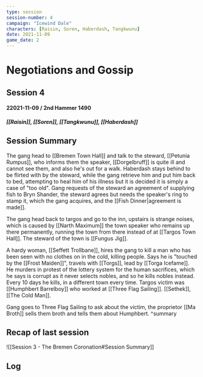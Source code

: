 ```yaml
---
type: session
session-number: 4
campaign: "Icewind Dale"
characters: [Raisin, Soren, Haberdash, Tangkwunu]
date: 2021-11-09
game_date: 2
---
```


# Negotiations and Gossip
## Session 4
#### 22021-11-09  / 2nd Hammer 1490
##### [[Raisin]], [[Soren]], [[Tangkwunu]], [[Haberdash]]

## Session Summary
The gang head to [[Bremen Town Hall]] and talk to the steward, [[Petunia Rumpus]], who informs them the speaker, [[Dorgelbruff]] is quite ill and cannot see them, and also he's out for a walk. Haberdash stays behind to be flirted with by the steward, while the gang retrieve him and put him back to bed, attempting to heal him of his illness but it is decided it is simply a case of "too old". 
Gang requests of the steward an agreement of supplying fish to Bryn Shander, the steward agrees but needs the speaker's ring to stamp it, which the gang acquires, and the [[Fish Dinner|agreement is made]]. 

The gang head back to targos and go to the inn, upstairs is strange noises, which is caused by [[Narth Maximum]] the town speaker who remains up there permanently, running the town from there instead of at [[Targos Town Hall]]. The steward of the town is [[Fungus Jig]].

A hardy woman, [[Seffett Trollbane]], hires the gang to kill a man who has been seen with no clothes on in the cold, killing people. Says he is "touched by the [[Frost Maiden]]", travels with [[Torgs]], lead by [[Torga Icefame]]. He murders in protest of the lottery system for the human sacrifices, which he says is corrupt as it never selects nobles, and so he kills nobles instead. Every 10 days he kills, in a different town every time. Targos victim was [[Humphbert Barrelboy]] who worked at [[Three Flag Sailing]]. [[Sethek]], [[The Cold Man]].

Gang goes to Three Flag Sailing to ask about the victim, the proprietor [[Ma Broth]] sells them broth and tells them about Humphbert.
^summary

## Recap of last session
![[Session 3 - The Bremen Coronation#Session Summary]]

## Log

